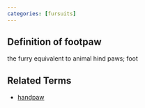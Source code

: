 ```yaml
---
categories: [fursuits]
---
```


## Definition of footpaw

the furry equivalent to animal hind paws; foot

## Related Terms

- [handpaw](./handpaw)

